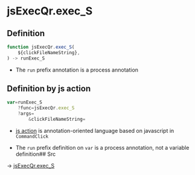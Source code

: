 # jsExecQr.exec_S

## Definition

```js.js
function jsExecQr.exec_S(
	${clickFileNameString},
) -> runExec_S
```

- The `run` prefix annotation is a process annotation
## Definition by js action

```js.js
var=runExec_S
	?func=jsExecQr.exec_S
	?args=
		&clickFileNameString=
```

- [js action](#) is annotation-oriented language based on javascript in `CommandClick`

- The `run` prefix definition on `var` is a process annotation, not a variable definition## Src

-> [jsExecQr.exec_S](https://github.com/puutaro/CommandClick/blob/master/app/src/main/java/com/puutaro/commandclick/fragment_lib/terminal_fragment/js_interface/qr/JsExecQr.kt#L25)


